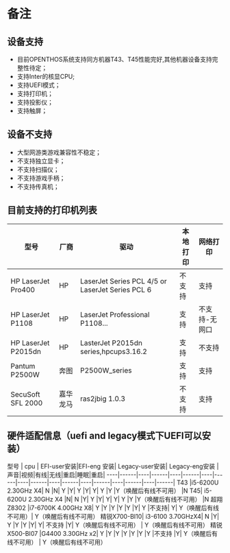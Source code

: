 # 备注

## 设备支持

- 目前OPENTHOS系统支持同方机器T43、T45性能完好,其他机器设备支持完整性待定；  
- 支持Inter的核显CPU;
- 支持UEFI模式；
- 支持打印机；  
- 支持投影仪；
- 支持触屏；  

## 设备不支持  

- 大型网游类游戏兼容性不稳定；  
- 不支持独立显卡；  
- 不支持扫描仪；  
- 不支持游戏手柄；  
- 不支持传真机；

## 目前支持的打印机列表

型号 |厂商|驱动|本地打印|网络打印
----|------|----|------|----|
HP LaserJet Pro400 |HP|LaserJet Series PCL 4/5 or LaserJet Series PCL 6|不支持|支持
HP LaserJet P1108 |HP|LaserJet Professional P1108...|支持|不支持-无网口
HP LaserJet P2015dn |HP|LasterJet P2015dn series,hpcups3.16.2|支持|不支持
Pantum P2500W |	奔图|P2500W_series|支持|支持
SecuSoft SFL 2000 |嘉华龙马|ras2jbig 1.0.3|不支持|支持

## 硬件适配信息（uefi and legacy模式下UEFI可以安装）

型号 | cpu | EFI-user安装|EFI-eng 安装| Legacy-user安装| Legacy-eng安装 | 声音|视频|有线|无线|重启|睡眠|重启|
----|------|----|------|----|------|----|------|----|------|----|------|----|------|----|------|----|------|
T43	|i5-6200U 2.30GHz X4|	N	|N|	Y	|Y|	Y	|Y|	Y|	Y	|Y	|Y（唤醒后有线不可用）	|N
T45|	i5-6200U 2.30GHz X4	|N|	N	|Y|	Y	|Y|	Y|	Y|	Y	|Y	|Y（唤醒后有线不可用）	|N
超翔Z8302	|i7-6700K 4.00GHz X8|	Y	|Y	|Y	|Y	|Y	|Y|	Y	|不支持|	Y|	Y（唤醒后有线不可用）|		Y（唤醒后有线不可用）
精锐X700-BI10|	i3-6100 3.70GHzX4|	N	|Y|	Y	|Y	|Y	|Y|	Y|	不支持	|Y|	Y（唤醒后有线不可用）	|	Y（唤醒后有线不可用）
精锐X500-BI07	|G4400 3.30GHz x2|	Y	|Y	|Y	|Y	|Y	|Y	|Y	|不支持	|Y|	Y（唤醒后有线不可用）	|	Y（唤醒后有线不可用）


